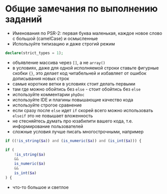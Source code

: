 # Общие замечания по выполнению заданий

* Именования по PSR-2: первая буква маленькая, каждое новое слово с большой (camelCase) и осмысленные
* Используйте типизацию и даже строгий режим 
```php
declare(strict_types = 1);
```
* объявление массива через `[]`, а не `array()`
* в условиях, даже для одной исполняемой строки ставьте фигурные скобки `{}`, это делает код читабельней и избавляет от ошибок дописывания новых строк
* самые короткие ветки в условиях стоит делать первыми
* там где можно обойтись без `else` - стоит обойтись без `else`
* используйте комментарии `phpDoc`
* используйте IDE и плагины повышающие качество кода
* используйте строгое сравнение
* если сразу после `else` идет `if` скорей всего можно использовать `elseif` это не повышает вложенность
* не стесняйтесь думать про юзабилити вашего кода, т.е. информирование пользователей
* сложные условия лучше писать многострочными, например
```php
if ((!is_string($a)) and (is_numeric($a)) and (is_int($a))) {

if (
    !is_string($a)
    &&
    is_numeric($a)
    &&
    is_int($a)
) {
```
* что-то большое и светлое